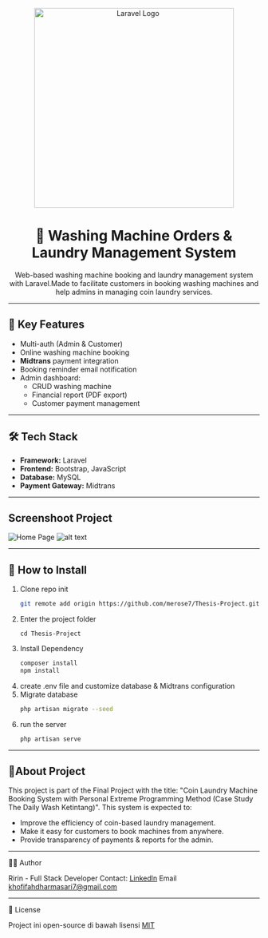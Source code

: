 <p align="center">
 <img src="https://raw.githubusercontent.com/laravel/art/master/logo-lockup/5%20SVG/2%20CMYK/1%20Full%20Color/laravel-logolockup-cmyk-red.svg" width="400" alt="Laravel Logo">
</p>

<h1 align="center">🧺 Washing Machine Orders & Laundry Management System</h1>

<p align="center">
 Web-based washing machine booking and laundry management system with Laravel.Made to facilitate customers in booking washing machines and help admins in managing coin laundry services.
</p>

---

## 🚀 Key Features
- Multi-auth (Admin & Customer)
- Online washing machine booking
- **Midtrans** payment integration
- Booking reminder email notification
- Admin dashboard:  
  - CRUD washing machine  
  - Financial report (PDF export)  
  - Customer payment management  

---

## 🛠️ Tech Stack
- **Framework:** Laravel  
- **Frontend:** Bootstrap, JavaScript  
- **Database:** MySQL  
- **Payment Gateway:** Midtrans
  
---

## Screenshoot Project
![Home Page](https://github.com/public/images/BookingListMC.png)
![alt text](https://github.com/[merose7]/[reponame]/blob/[master]/image.jpg?raw=true)

---

## 📂 How to Install
1. Clone repo init
   ```bash
   git remote add origin https://github.com/merose7/Thesis-Project.git
2. Enter the project folder
   ```bash'''bash'''
   cd Thesis-Project
4. Install Dependency
   ```bash
   composer install
   npm install
6. create .env file and customize database & Midtrans configuration
7. Migrate database
   ```bash
   php artisan migrate --seed
9. run the server
    ```bash
   php artisan serve

---

## 📖About Project 
This project is part of the Final Project with the title:
"Coin Laundry Machine Booking System with Personal Extreme Programming Method (Case Study The Daily Wash Ketintang)".
This system is expected to:
- Improve the efficiency of coin-based laundry management.
- Make it easy for customers to book machines from anywhere.
- Provide transparency of payments & reports for the admin.

---

👩‍💻 Author

Ririn - Full Stack Developer
 Contact: [Linkedln](https://www.linkedin.com/in/khofifahdharmasari/) 
 Email khofifahdharmasari7@gmail.com 

---

📜 License

Project ini open-source di bawah lisensi [MIT](https://mit-license.org/)
